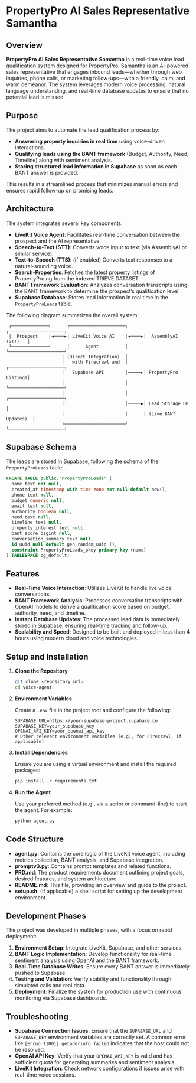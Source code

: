 # PropertyPro AI Sales Representative Samantha

## Overview

**PropertyPro AI Sales Representative Samantha** is a real-time voice lead qualification system designed for PropertyPro. Samantha is an AI-powered sales representative that engages inbound leads—whether through web inquiries, phone calls, or marketing follow-ups—with a friendly, calm, and warm demeanor. The system leverages modern voice processing, natural language understanding, and real-time database updates to ensure that no potential lead is missed.

## Purpose

The project aims to automate the lead qualification process by:
- **Answering property inquiries in real time** using voice-driven interactions.
- **Qualifying leads using the BANT framework** (Budget, Authority, Need, Timeline) along with sentiment analysis.
- **Storing structured lead information in Supabase** as soon as each BANT answer is provided.

This results in a streamlined process that minimizes manual errors and ensures rapid follow-up on promising leads.

## Architecture

The system integrates several key components:

- **LiveKit Voice Agent**: Facilitates real-time conversation between the prospect and the AI representative.
- **Speech-to-Text (STT)**: Converts voice input to text (via AssemblyAI or similar service).
- **Text-to-Speech (TTS)**: (if enabled) Converts text responses to a natural-sounding voice.
- **Search-Properties**: Fetches the latest property listings of  PropertyPro.ng from the indexed TRIEVE DATASET.
- **BANT Framework Evaluation**: Analyzes conversation transcripts using the BANT framework to determine the prospect’s qualification level.
- **Supabase Database**: Stores lead information in real time in the `PropertyProLeads` table.

The following diagram summarizes the overall system:

```
 ┌──────────────┐      ┌─────────────────────┐      ┌─────────────────────┐
 │  Prospect    │◄────►│ LiveKit Voice AI    │◄────►│  AssemblyAI (STT)   │
 └──────────────┘      │      Agent          │      └─────────────────────┘
                     │ (Direct Integration)  │
                     │   with Firecrawl and  │      ┌─────────────────────┐
                     │   Supabase API        │─────►│ PropertyPro Listings│
                     │                       │      └─────────────────────┘
                     │                       │      ┌─────────────────────┐
                     │                       │─────►│ Lead Storage DB      │
                     │                       │      │ (Live BANT Updates)  │
                     └───────────────────────┘      └─────────────────────┘
```

## Supabase Schema

The leads are stored in Supabase, following the schema of the `PropertyProLeads` table:

```sql
CREATE TABLE public."PropertyProLeads" (
  name text not null,
  created_at timestamp with time zone not null default now(),
  phone text null,
  budget numeric null,
  email text null,
  authority boolean null,
  need text null,
  timeline text null,
  property_interest text null,
  bant_score bigint null,
  conversation_summary text null,
  id uuid null default gen_random_uuid (),
  constraint PropertyProLeads_pkey primary key (name)
) TABLESPACE pg_default;
```

## Features

- **Real-Time Voice Interaction**: Utilizes LiveKit to handle live voice conversations.
- **BANT Framework Analysis**: Processes conversation transcripts with OpenAI models to derive a qualification score based on budget, authority, need, and timeline.
- **Instant Database Updates**: The processed lead data is immediately stored in Supabase, ensuring real-time tracking and follow-up.
- **Scalability and Speed**: Designed to be built and deployed in less than 4 hours using modern cloud and voice technologies.

## Setup and Installation

1. **Clone the Repository**

   ```bash
   git clone <repository_url>
   cd voice-agent
   ```

2. **Environment Variables**

   Create a `.env` file in the project root and configure the following:

   ```env
   SUPABASE_URL=https://your-supabase-project.supabase.co
   SUPABASE_KEY=your_supabase_key
   OPENAI_API_KEY=your_openai_api_key
   # Other relevant environment variables (e.g., for Firecrawl, if applicable)
   ```

3. **Install Dependencies**

   Ensure you are using a virtual environment and install the required packages:

   ```bash
   pip install -r requirements.txt
   ```

4. **Run the Agent**

   Use your preferred method (e.g., via a script or command-line) to start the agent. For example:

   ```bash
   python agent.py
   ```

## Code Structure

- **agent.py**: Contains the core logic of the LiveKit voice agent, including metrics collection, BANT analysis, and Supabase integration.
- **promptv3.py**: Contains prompt templates and related functions.
- **PRD.md**: The product requirements document outlining project goals, desired features, and system architecture.
- **README.md**: This file, providing an overview and guide to the project.
- **setup.sh**: (If applicable) a shell script for setting up the development environment.

## Development Phases

The project was developed in multiple phases, with a focus on rapid deployment:

1. **Environment Setup**: Integrate LiveKit, Supabase, and other services.
2. **BANT Logic Implementation**: Develop functionality for real-time sentiment analysis using OpenAI and the BANT framework.
3. **Real-Time Database Writes**: Ensure every BANT answer is immediately pushed to Supabase.
4. **Testing and Validation**: Verify stability and functionality through simulated calls and real data.
5. **Deployment**: Finalize the system for production use with continuous monitoring via Supabase dashboards.

## Troubleshooting

- **Supabase Connection Issues**: Ensure that the `SUPABASE_URL` and `SUPABASE_KEY` environment variables are correctly set. A common error like `[Errno 11001] getaddrinfo failed` indicates that the host could not be resolved.
- **OpenAI API Key**: Verify that your `OPENAI_API_KEY` is valid and has sufficient quota for generating summaries and sentiment analysis.
- **LiveKit Integration**: Check network configurations if issues arise with real-time voice sessions.
